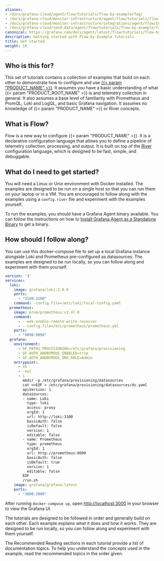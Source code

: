 ```yaml
---
aliases:
- /docs/grafana-cloud/agent/flow/tutorials/flow-by-example/faq/
- /docs/grafana-cloud/monitor-infrastructure/agent/flow/tutorials/flow-by-example/faq/
- /docs/grafana-cloud/monitor-infrastructure/integrations/agent/flow/tutorials/flow-by-example/faq/
- /docs/grafana-cloud/send-data/agent/flow/tutorials/flow-by-example/faq/
canonical: https://grafana.com/docs/agent/latest/flow/tutorials/flow-by-example/
description: Getting started with Flow-by-Example Tutorials
title: Get started
weight: 10
---
```


## Who is this for?

This set of tutorials contains a collection of examples that build on each other to demonstrate how to configure and use [{{< param "PRODUCT_NAME" >}}][flow]. It assumes you have a basic understanding of what {{< param "PRODUCT_ROOT_NAME" >}} is and telemetry collection in general. It also assumes a base level of familiarity with Prometheus and PromQL, Loki and LogQL, and basic Grafana navigation. It assumes no knowledge of {{< param "PRODUCT_NAME" >}} or River concepts.

[flow]: https://grafana.com/docs/agent/latest/flow

## What is Flow?

Flow is a new way to configure {{< param "PRODUCT_NAME" >}}. It is a declarative configuration language that allows you to define a pipeline of telemetry collection, processing, and output. It is built on top of the [River](https://github.com/grafana/river) configuration language, which is designed to be fast, simple, and debuggable.

## What do I need to get started?

You will need a Linux or Unix environment with Docker installed. The examples are designed to be run on a single host so that you can run them on your laptop or in a VM. You are encouraged to follow along with the examples using a `config.river` file and experiment with the examples yourself.

To run the examples, you should have a Grafana Agent binary available. You can follow the instructions on how to [Install Grafana Agent as a Standalone Binary](https://grafana.com/docs/agent/latest/flow/setup/install/binary/#install-grafana-agent-in-flow-mode-as-a-standalone-binary) to get a binary.

## How should I follow along?

You can use this docker-compose file to set up a local Grafana instance alongside Loki and Prometheus pre-configured as datasources. The examples are designed to be run locally, so you can follow along and experiment with them yourself.

```yaml
version: '3'
services:
  loki:
    image: grafana/loki:2.9.0
    ports:
      - "3100:3100"
    command: -config.file=/etc/loki/local-config.yaml
  prometheus:
    image: prom/prometheus:v2.47.0
    command:
      - --web.enable-remote-write-receiver
      - --config.file=/etc/prometheus/prometheus.yml
    ports:
      - "9090:9090"
  grafana:
    environment:
      - GF_PATHS_PROVISIONING=/etc/grafana/provisioning
      - GF_AUTH_ANONYMOUS_ENABLED=true
      - GF_AUTH_ANONYMOUS_ORG_ROLE=Admin
    entrypoint:
      - sh
      - -euc
      - |
        mkdir -p /etc/grafana/provisioning/datasources
        cat <<EOF > /etc/grafana/provisioning/datasources/ds.yaml
        apiVersion: 1
        datasources:
        - name: Loki
          type: loki
          access: proxy
          orgId: 1
          url: http://loki:3100
          basicAuth: false
          isDefault: false
          version: 1
          editable: false
        - name: Prometheus
          type: prometheus
          orgId: 1
          url: http://prometheus:9090
          basicAuth: false
          isDefault: true
          version: 1
          editable: false
        EOF
        /run.sh
    image: grafana/grafana:latest
    ports:
      - "3000:3000"
```

After running `docker-compose up`, open [http://localhost:3000](http://localhost:3000) in your browser to view the Grafana UI.

The tutorials are designed to be followed in order and generally build on each other. Each example explains what it does and how it works. They are designed to be run locally, so you can follow along and experiment with them yourself.

The Recommended Reading sections in each tutorial provide a list of documentation topics. To help you understand the concepts used in the example, read the recommended topics in the order given.
